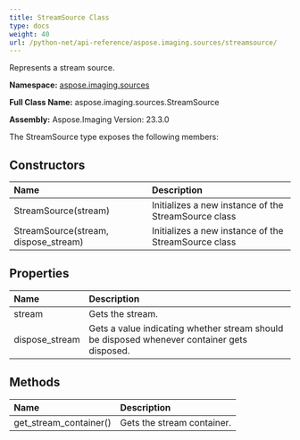 ```yaml
---
title: StreamSource Class
type: docs
weight: 40
url: /python-net/api-reference/aspose.imaging.sources/streamsource/
---
```


Represents a stream source.

**Namespace:** [aspose.imaging.sources](/imaging/python-net/api-reference/aspose.imaging.sources/)

**Full Class Name:** aspose.imaging.sources.StreamSource

**Assembly:**  Aspose.Imaging Version: 23.3.0

The StreamSource type exposes the following members:
## **Constructors**
|**Name**|**Description**|
| :- | :- |
|StreamSource(stream)|Initializes a new instance of the StreamSource class|
|StreamSource(stream, dispose_stream)|Initializes a new instance of the StreamSource class|
## **Properties**
|**Name**|**Description**|
| :- | :- |
|stream|Gets the stream.|
|dispose_stream|Gets a value indicating whether stream should be disposed whenever container gets disposed.|
## **Methods**
|**Name**|**Description**|
| :- | :- |
|get_stream_container()|Gets the stream container.|
